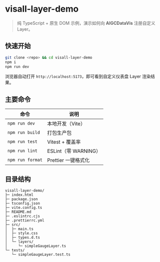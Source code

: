 # visall-layer-demo

> 纯 TypeScript + 原生 DOM 示例，演示如何向 **AIGCDataVis** 注册自定义 Layer。

## 快速开始

```bash
git clone <repo> && cd visall-layer-demo
npm i
npm run dev
```

浏览器自动打开 `http://localhost:5173`，即可看到自定义仪表盘 Layer 渲染结果。

## 主要命令

| 命令             | 说明                |
| ---------------- | ------------------- |
| `npm run dev`    | 本地开发（Vite）     |
| `npm run build`  | 打包生产包           |
| `npm run test`   | Vitest + 覆盖率      |
| `npm run lint`   | ESLint（零 WARNING） |
| `npm run format` | Prettier 一键格式化  |

## 目录结构

```
visall-layer-demo/
├─ index.html
├─ package.json
├─ tsconfig.json
├─ vite.config.ts
├─ README.md
├─ .eslintrc.cjs
├─ .prettierrc.yml
├─ src/
│  ├─ main.ts
│  ├─ style.css
│  ├─ types.d.ts
│  └─ layers/
│     └─ simpleGaugeLayer.ts
└─ tests/
   └─ simpleGaugeLayer.test.ts
``` 